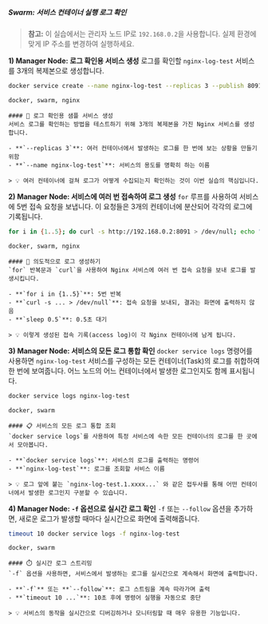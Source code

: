 ##### Swarm: 서비스 컨테이너 실행 로그 확인 #####

> **참고:** 이 실습에서는 관리자 노드 IP로 `192.168.0.2`을 사용합니다. 실제 환경에 맞게 IP 주소를 변경하여 실행하세요.

**1) Manager Node: 로그 확인용 서비스 생성**
로그를 확인할 `nginx-log-test` 서비스를 3개의 복제본으로 생성합니다.

```bash
docker service create --name nginx-log-test --replicas 3 --publish 8091:80 nginx
```

```tech
docker, swarm, nginx
```

```desc
#### 🚀 로그 확인용 샘플 서비스 생성
서비스 로그를 확인하는 방법을 테스트하기 위해 3개의 복제본을 가진 Nginx 서비스를 생성합니다.

- **`--replicas 3`**: 여러 컨테이너에서 발생하는 로그를 한 번에 보는 상황을 만들기 위함
- **`--name nginx-log-test`**: 서비스의 용도를 명확히 하는 이름

> 💡 여러 컨테이너에 걸쳐 로그가 어떻게 수집되는지 확인하는 것이 이번 실습의 핵심입니다.
```

**2) Manager Node: 서비스에 여러 번 접속하여 로그 생성**
`for` 루프를 사용하여 서비스에 5번 접속 요청을 보냅니다. 이 요청들은 3개의 컨테이너에 분산되어 각각의 로그에 기록됩니다.

```bash
for i in {1..5}; do curl -s http://192.168.0.2:8091 > /dev/null; echo "Request $i sent"; sleep 0.5; done
```

```tech
docker, swarm, nginx
```

```desc
#### 🎯 의도적으로 로그 생성하기
`for` 반복문과 `curl`을 사용하여 Nginx 서비스에 여러 번 접속 요청을 보내 로그를 발생시킵니다.

- **`for i in {1..5}`**: 5번 반복
- **`curl -s ... > /dev/null`**: 접속 요청을 보내되, 결과는 화면에 출력하지 않음
- **`sleep 0.5`**: 0.5초 대기

> 💡 이렇게 생성된 접속 기록(access log)이 각 Nginx 컨테이너에 남게 됩니다.
```

**3) Manager Node: 서비스의 모든 로그 통합 확인**
`docker service logs` 명령어를 사용하면 `nginx-log-test` 서비스를 구성하는 모든 컨테이너(Task)의 로그를 취합하여 한 번에 보여줍니다. 어느 노드의 어느 컨테이너에서 발생한 로그인지도 함께 표시됩니다.

```bash
docker service logs nginx-log-test
```

```tech
docker, swarm
```

```desc
#### 📋 서비스의 모든 로그 통합 조회
`docker service logs`를 사용하여 특정 서비스에 속한 모든 컨테이너의 로그를 한 곳에서 모아봅니다.

- **`docker service logs`**: 서비스의 로그를 출력하는 명령어
- **`nginx-log-test`**: 로그를 조회할 서비스 이름

> 💡 로그 앞에 붙는 `nginx-log-test.1.xxxx...` 와 같은 접두사를 통해 어떤 컨테이너에서 발생한 로그인지 구분할 수 있습니다.
```

**4) Manager Node: `-f` 옵션으로 실시간 로그 확인**
`-f` 또는 `--follow` 옵션을 추가하면, 새로운 로그가 발생할 때마다 실시간으로 화면에 출력해줍니다.

```bash
timeout 10 docker service logs -f nginx-log-test
```

```tech
docker, swarm
```

```desc
#### ⏱️ 실시간 로그 스트리밍
`-f` 옵션을 사용하면, 서비스에서 발생하는 로그를 실시간으로 계속해서 화면에 출력합니다.

- **`-f`** 또는 **`--follow`**: 로그 스트림을 계속 따라가며 출력
- **`timeout 10 ...`**: 10초 후에 명령어 실행을 자동으로 중단

> 💡 서비스의 동작을 실시간으로 디버깅하거나 모니터링할 때 매우 유용한 기능입니다.
```